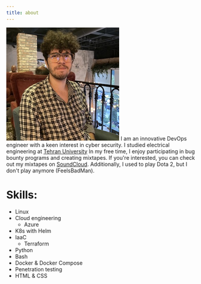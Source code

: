 ```yaml
---
title: about
---
```

![Xai](/images/Xai.jpeg)
I am an innovative DevOps engineer with a keen interest in cyber security.
I studied electrical engineering at [Tehran University](https://ut.ac.ir)
In my free time, I enjoy participating in bug bounty programs and creating mixtapes. If you're interested, you can check out my mixtapes on [SoundCloud](https://soundcloud.com/xaiq).
Additionally, I used to play Dota 2, but I don't play anymore (FeelsBadMan).

# Skills:
* Linux
* Cloud engineering
  * Azure 
* K8s with Helm
* IaaC
  * Terraform
* Python
* Bash
* Docker & Docker Compose
* Penetration testing
* HTML & CSS
  



